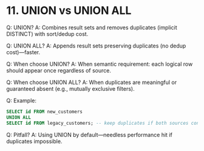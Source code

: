 # 11. UNION vs UNION ALL

Q: UNION?
A: Combines result sets and removes duplicates (implicit DISTINCT) with sort/dedup cost.

Q: UNION ALL?
A: Appends result sets preserving duplicates (no dedup cost)—faster.

Q: When choose UNION?
A: When semantic requirement: each logical row should appear once regardless of source.

Q: When choose UNION ALL?
A: When duplicates are meaningful or guaranteed absent (e.g., mutually exclusive filters).

Q: Example:
```sql
SELECT id FROM new_customers
UNION ALL
SELECT id FROM legacy_customers; -- keep duplicates if both sources contain same id
```

Q: Pitfall?
A: Using UNION by default—needless performance hit if duplicates impossible.
